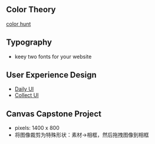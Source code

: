 ## Color Theory

[color hunt](https://colorhunt.co/)

## Typography

- keey two fonts for your website

## User Experience Design

- [Daily UI](https://www.dailyui.co/)
- [Collect UI](https://collectui.com/)

## Canvas Capstone Project

- pixels: 1400 x 800
- 将图像裁剪为特殊形状：素材->相框，然后拖拽图像到相框
